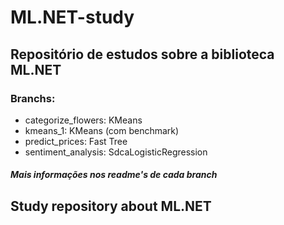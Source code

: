 # ML.NET-study
## Repositório de estudos sobre a biblioteca ML.NET
### Branchs:
- categorize_flowers: KMeans
- kmeans_1: KMeans (com benchmark)
- predict_prices: Fast Tree
- sentiment_analysis: SdcaLogisticRegression

##### Mais informações nos readme's de cada branch

## Study repository about ML.NET
